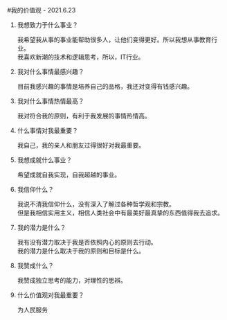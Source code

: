 #我的价值观 - 2021.6.23
1. 我想致力于什么事业？  

	我希望我从事的事业能帮助很多人，让他们变得更好。所以我想从事教育行业。  
	我喜欢新潮的技术和逻辑思考，所以，IT行业。  

2. 我对什么事情最感兴趣？

	目前我感兴趣的事情是培养自己的品格，我还对变得有钱感兴趣。

3. 我对什么事情热情最高？  

	我对符合我的原则，有利于我发展的事情热情高。

4. 什么事情对我最重要？  

	我自己，我的亲人和朋友过得很好对我最重要。

5. 我想成就什么事业？ 

	希望成就自我实现，自我超越的事业。

6. 我信仰什么？  

	我说不清我信仰什么，没有深入了解过各种哲学观和宗教。  
	但是我相信实用主义，相信人类社会中有最美好最真挚的东西值得我去追求。  

7. 我的潜力是什么？
	
	我有没有潜力取决于我是否依照内心的原则去行动。  
	我的潜力是什么取决于我的原则和目标是什么。  

8. 我赞成什么？

	我赞成独立思考的能力，对理性的思辨。

9. 什么价值观对我最重要？
	
	为人民服务
